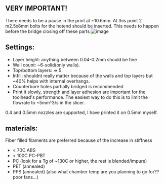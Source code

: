 ## VERY IMPORTANT!
There needs to be a pause in the print at ~10.6mm. At this point 2 m2.5x8mm bolts for the hotend should be inserted. This needs to happen before the bridge closing off these parts
![image](https://github.com/user-attachments/assets/a4aee60e-fd19-4788-9339-be228cefe5c7)


## Settings:
* Layer height: anything between 0.04-0.2mm should be fine
* Wall count: ~6-solid(only walls).
* Top/bottom layers: => 5
* Infill: shouldnt really matter because of the walls and top layers but ~40% helps with internal overhangs.
* Counterbore holes partially bridged is recommended
* Print it slowly, strength and layer adhesion are important for the toolhead's performance. The easiest way to do this is to limit the flowrate to ~5mm^3/s in the slicer.
  
0.4 and 0.5mm nozzles are supported, I have printed it on 0.5mm myself.


## materials:
Fiber filled filaments are preferred because of the increase in stiffness 
* < 70C ABS 
* < 100C PC-PBT
* PC (look for a Tg of ~130C or higher, the rest is blended/impure)
* PET (annealed)
* PPS (annealed) (also what chamber temp are you planning to go for?? poor fans...)
